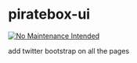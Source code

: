 # piratebox-ui

[![No Maintenance Intended](http://unmaintained.tech/badge.svg)](http://unmaintained.tech/)

add twitter bootstrap on all the pages

